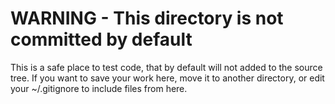 # WARNING - This directory is not committed by default

This is a safe place to test code, that by default will not added to the source tree. If you want to save your work here, move it to another directory, or edit your ~/.gitignore to include files from here.


